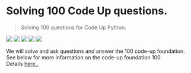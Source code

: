# Solving 100 Code Up questions.

> Solving 100 questions for Code Up Python.

<img src="https://img.shields.io/badge/Python-000000?style=flat-square&logo=Python&logoColor=3776AB"/>    <img src="https://img.shields.io/badge/Pycharm-000002?style=flat-square&logo=Pycharm&logoColor=green"/>     <img src="https://img.shields.io/badge/git-000000?style=flat-square&logo=git&logoColor=withe"/>    <img src="https://img.shields.io/badge/Anaconda-000000?style=flat-square&logo=git&logoColor=44A833"/> <img src="https://img.shields.io/badge/Visual Studio Code-000000?style=flat-square&logo=Visual Studio Code&logoColor=007ACC"/> 
<p> 
We will solve and ask questions and answer the 100 code-up foundation.<br>
See below for more information on the code-up foundation 100.<br>
Details 
<a href="https://codeup.kr/problemsetsol.php?psid=33" target="_blank">here..</a><p>


 

